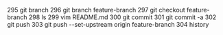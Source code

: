 



  295  git branch
  296  git branch feature-branch
  297  git checkout feature-branch
  298  ls
  299  vim README.md
  300  git commit
  301  git commit -a
  302  git push
  303  git push --set-upstream origin feature-branch
  304  history
